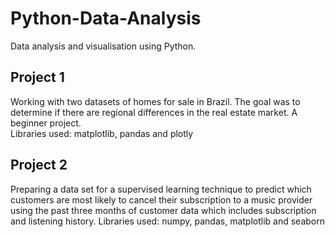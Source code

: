 # Python-Data-Analysis
Data analysis and visualisation using Python. 

## Project 1 

Working with two datasets of homes for sale in Brazil. The goal was to determine if there are regional differences in the real estate market. A beginner project.  
Libraries used: matplotlib, pandas and plotly

## Project 2

Preparing a data set for a supervised learning technique to predict which customers are most likely to cancel their subscription to a music provider using the past three months of customer data which includes subscription and listening history. 
Libraries used: numpy, pandas, matplotlib and seaborn
